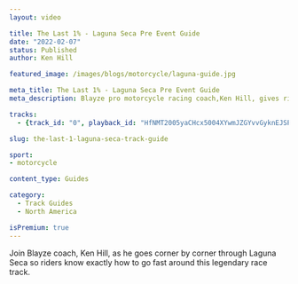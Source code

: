 ```yaml
---
layout: video

title: The Last 1% - Laguna Seca Pre Event Guide
date: "2022-02-07"
status: Published
author: Ken Hill

featured_image: /images/blogs/motorcycle/laguna-guide.jpg

meta_title: The Last 1% - Laguna Seca Pre Event Guide
meta_description: Blayze pro motorcycle racing coach,Ken Hill, gives riders all the details you need to know to be fast at Laguna Seca.

tracks:
  - {track_id: "0", playback_id: "HfNMT2005yaCHcx5004XYwmJZGYvvGyknEJSP9Lm3cDtI", lesson_name: "Learn The Laguna Seca Speed Secrets", lesson_desc: "Blayze pro motorcycle racing coach,Ken Hill, gives riders all the details you need to know to be fast at Laguna Seca."}

slug: the-last-1-laguna-seca-track-guide

sport:
- motorcycle

content_type: Guides

category:
  - Track Guides
  - North America

isPremium: true
---
```


Join Blayze coach, Ken Hill, as he goes corner by corner through Laguna Seca so riders know exactly how to go fast around this legendary race track.